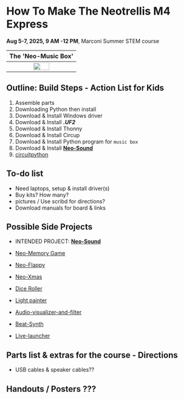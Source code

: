 # How To Make The Neotrellis M4 Express
**Aug 5-7, 2025, 9 AM -12 PM**, Marconi Summer STEM course  

| The 'Neo-Music Box' |
|:-:|
|<img src="/images/adafruit_products_3938_demo.gif" width="50%" />|

## Outline: Build Steps - Action List for Kids

1. Assemble parts
1. Downloading Python then install
1. Download & Install Windows driver
1. Download & Install ***.UF2***
1. Download & Install Thonny
1. Download & Install Circup 
1. Download & Install Python program for `music box`
1. Download & Install [**Neo-Sound**](https://learn.adafruit.com/adafruit-neotrellis-m4)
2. [circuitpython](https://learn.adafruit.com/welcome-to-circuitpython)


## To-do list
   - Need laptops, setup & install driver(s)
   - Buy kits? How many?
   - pictures / Use scribd for directions?
   - Download manuals for board & links


## Possible Side Projects
- INTENDED PROJECT: [**Neo-Sound**](https://learn.adafruit.com/adafruit-neotrellis-m4)

- [Neo-Memory Game](https://learn.adafruit.com/neotrellis-m4-memory-game)
- [Neo-Flappy](https://learn.adafruit.com/circuitpython-neotrellism4-flappybird)
- [Neo-Xmas](https://learn.adafruit.com/xmas-sound-board)
- [Dice Roller](https://learn.adafruit.com/neotrellis-dice)
- [Light painter](https://learn.adafruit.com/neotrellis-light-painting)
- [Audio-visualizer-and-filter](https://learn.adafruit.com/trellis-m4-audio-visualizer-and-filter)
- [Beat-Synth](https://learn.adafruit.com/trellis-m4-beat-sequencer)
- [Live-launcher](https://learn.adafruit.com/neotrellis-live-launcher)


## Parts list & extras for the course - Directions
- USB cables & speaker cables??


## Handouts / Posters ???
